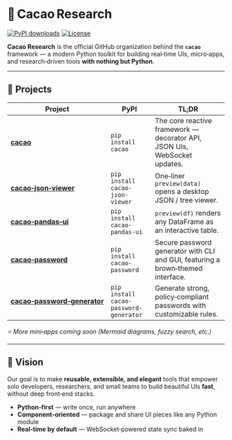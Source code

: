 # 🍫 Cacao Research

[![PyPI downloads](https://img.shields.io/pypi/dm/cacao?color=informational)](https://pypi.org/project/cacao/)
[![License](https://img.shields.io/badge/license-MIT-blue.svg)](LICENSE)

**Cacao Research** is the official GitHub organization behind the **`cacao`** framework — a modern Python toolkit for building real‑time UIs, micro‑apps, and research‑driven tools **with nothing but Python**.

---

## 🚀 Projects

| Project                                                                                    | PyPI                                   | TL;DR                                                                           |
| ------------------------------------------------------------------------------------------ | -------------------------------------- | ------------------------------------------------------------------------------- |
| **[cacao](https://github.com/cacao-research/cacao)**                                       | `pip install cacao`                    | The core reactive framework — decorator API, JSON UIs, WebSocket updates.       |
| **[cacao‑json‑viewer](https://github.com/cacao-research/cacao-json-viewer)**               | `pip install cacao-json-viewer`        | One‑liner `preview(data)` opens a desktop JSON / tree viewer.              |
| **[cacao‑pandas‑ui](https://github.com/cacao-research/cacao-pandas-ui)**                   | `pip install cacao-pandas-ui`          | `preview(df)` renders any DataFrame as an interactive table.                    |
| **[cacao‑password](https://github.com/cacao-research/cacao-password)**                     | `pip install cacao-password`           | Secure password generator with CLI and GUI, featuring a brown‑themed interface. |
| **[cacao‑password‑generator](https://github.com/cacao-research/cacao-password-generator)** | `pip install cacao-password-generator` | Generate strong, policy‑compliant passwords with customizable rules.            |


_⭐ More mini‑apps coming soon (Mermaid diagrams, fuzzy search, etc.)_

---

## 🌱 Vision

Our goal is to make **reusable, extensible, and elegant** tools that empower solo developers, researchers, and small teams to build beautiful UIs **fast**, without deep front‑end stacks.

* **Python‑first** — write once, run anywhere  
* **Component‑oriented** — package and share UI pieces like any Python module  
* **Real‑time by default** — WebSocket‑powered state sync baked in  
